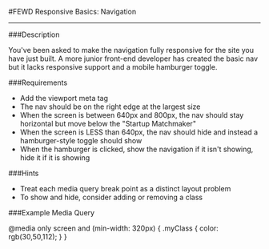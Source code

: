 #FEWD Responsive Basics: Navigation

---


###Description

You've been asked to make the navigation fully responsive for the site you have just built. A more junior front-end developer has created the basic nav but it lacks responsive support and a mobile hamburger toggle.


###Requirements

* Add the viewport meta tag <meta name="viewport" content="width=device-width, initial-scale=1">
* The nav should be on the right edge at the largest size
* When the screen is between 640px and 800px, the nav should stay horizontal but move below the "Startup Matchmaker"
* When the screen is LESS than 640px, the nav should hide and instead a hamburger-style toggle should show
* When the hamburger is clicked, show the navigation if it isn't showing, hide it if it is showing


###Hints

* Treat each media query break point as a distinct layout problem
* To show and hide, consider adding or removing a class


###Example Media Query

@media only screen and (min-width: 320px) {
    .myClass {
        color: rgb(30,50,112);
    }
}